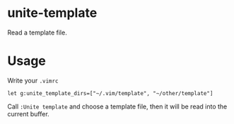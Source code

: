 # unite-template

Read a template file.

# Usage

Write your `.vimrc`

```vim
let g:unite_template_dirs=["~/.vim/template", "~/other/template"]
```

Call `:Unite template` and choose a template file, then it will be read into the
current buffer.
